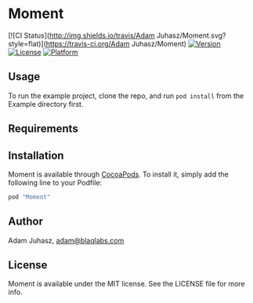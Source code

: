 # Moment

[![CI Status](http://img.shields.io/travis/Adam Juhasz/Moment.svg?style=flat)](https://travis-ci.org/Adam Juhasz/Moment)
[![Version](https://img.shields.io/cocoapods/v/Moment.svg?style=flat)](http://cocoapods.org/pods/Moment)
[![License](https://img.shields.io/cocoapods/l/Moment.svg?style=flat)](http://cocoapods.org/pods/Moment)
[![Platform](https://img.shields.io/cocoapods/p/Moment.svg?style=flat)](http://cocoapods.org/pods/Moment)

## Usage

To run the example project, clone the repo, and run `pod install` from the Example directory first.

## Requirements

## Installation

Moment is available through [CocoaPods](http://cocoapods.org). To install
it, simply add the following line to your Podfile:

```ruby
pod "Moment"
```

## Author

Adam Juhasz, adam@blaqlabs.com

## License

Moment is available under the MIT license. See the LICENSE file for more info.
